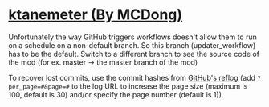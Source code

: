 # [ktanemeter (By MCDong)](https://github.com/MCDong/ktanemeter)

Unfortunately the way GitHub triggers workflows doesn't allow them to run on a schedule on a non-default branch. So this branch (updater_workflow) has to be the default. Switch to a different branch to see the source code of the mod (for ex. master -> the master branch of the mod)

To recover lost commits, use the commit hashes from [GitHub's reflog](https://api.github.com/repos/KtaneModules/ktanemeter-MCDong/events) (add `?per_page=#&page=#` to the log URL to increase the page size (maximum is 100, default is 30) and/or specify the page number (default is 1)).

